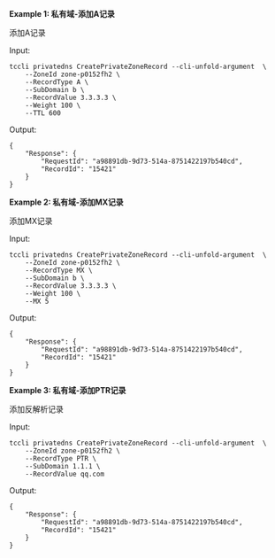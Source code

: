 **Example 1: 私有域-添加A记录**

添加A记录

Input: 

```
tccli privatedns CreatePrivateZoneRecord --cli-unfold-argument  \
    --ZoneId zone-p0152fh2 \
    --RecordType A \
    --SubDomain b \
    --RecordValue 3.3.3.3 \
    --Weight 100 \
    --TTL 600
```

Output: 
```
{
    "Response": {
        "RequestId": "a98891db-9d73-514a-8751422197b540cd",
        "RecordId": "15421"
    }
}
```

**Example 2: 私有域-添加MX记录**

添加MX记录

Input: 

```
tccli privatedns CreatePrivateZoneRecord --cli-unfold-argument  \
    --ZoneId zone-p0152fh2 \
    --RecordType MX \
    --SubDomain b \
    --RecordValue 3.3.3.3 \
    --Weight 100 \
    --MX 5
```

Output: 
```
{
    "Response": {
        "RequestId": "a98891db-9d73-514a-8751422197b540cd",
        "RecordId": "15421"
    }
}
```

**Example 3: 私有域-添加PTR记录**

添加反解析记录

Input: 

```
tccli privatedns CreatePrivateZoneRecord --cli-unfold-argument  \
    --ZoneId zone-p0152fh2 \
    --RecordType PTR \
    --SubDomain 1.1.1 \
    --RecordValue qq.com
```

Output: 
```
{
    "Response": {
        "RequestId": "a98891db-9d73-514a-8751422197b540cd",
        "RecordId": "15421"
    }
}
```

